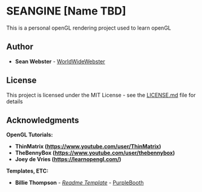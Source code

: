 # SEANGINE [Name TBD]

This is a personal openGL rendering project used to learn openGL

## Author

* **Sean Webster**  - [WorldWideWebster](https://github.com/WorldWideWebster)

## License

This project is licensed under the MIT License - see the [LICENSE.md](LICENSE.md) file for details

## Acknowledgments
**OpenGL Tutorials:**

* **ThinMatrix (https://www.youtube.com/user/ThinMatrix)**
* **TheBennyBox (https://www.youtube.com/user/thebennybox)**
* **Joey de Vries (https://learnopengl.com/)**

**Templates, ETC:**
* **Billie Thompson** - *[Readme Template](https://gist.github.com/PurpleBooth/109311bb0361f32d87a2#file-readme-template-md)* - [PurpleBooth](https://github.com/PurpleBooth)

